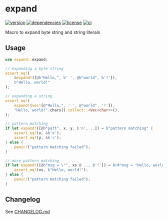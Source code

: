 # expand

[![version](https://img.shields.io/crates/v/expand?logo=rust&style=flat-square)](https://crates.io/crates/expand)
[![dependencies](https://img.shields.io/librariesio/release/cargo/expand?style=flat-square)](https://libraries.io/cargo/expand)
[![license](https://img.shields.io/badge/license-MPL--2.0-blue?style=flat-square)](https://www.mozilla.org/en-US/MPL/2.0)
[![ci](https://img.shields.io/github/workflow/status/figsoda/expand/ci?label=ci&logo=github-actions&style=flat-square)](https://github.com/figsoda/expand/actions?query=workflow:ci)

Macro to expand byte string and string literals


## Usage

```rust
use expand::expand;

// expanding a byte string
assert_eq!(
    &expand!([@b"Hello,", b' ', @b"world", b'!']),
    b"Hello, world!"
);

// expanding a string
assert_eq!(
    expand!(vec![@"Hello,", ' ', @"world", '!']),
    "Hello, world!".chars().collect::<Vec<char>>(),
);

// pattern matching
if let expand!([@b"patt", x, y, b'n', ..]) = b"pattern matching" {
    assert_eq!(x, &b'e');
    assert_eq!(y, &b'r');
} else {
    panic!("pattern matching failed");
}

// more pattern matching
if let expand!([@b"msg = \"", xs @ .., b'"']) = br#"msg = "Hello, world!""# {
    assert_eq!(xs, b"Hello, world!");
} else {
    panic!("pattern matching failed");
}
```


## Changelog

See [CHANGELOG.md](https://github.com/figsoda/expand/blob/main/CHANGELOG.md)

